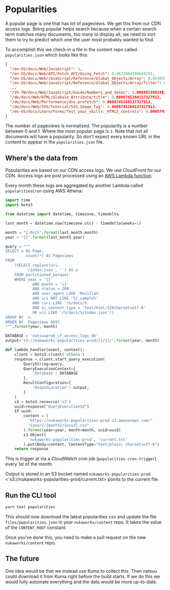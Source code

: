 # Popularities

A popular page is one that has lot of pageviews. We get this from our CDN access
logs. Being popular helps search because when a certain search term matches many
documents, too many to display all, we need to sort them to try to predict
which one the user most probably wanted to find.

To accomplish this we check-in a file in the content repo called `popularities.json`
which looks like this:

```json
{
  "/en-US/docs/Web/JavaScript": 1,
  "/en-US/docs/Web/API/Fetch_API/Using_Fetch": 0.9672804290643255,
  "/en-US/docs/Web/JavaScript/Reference/Global_Objects/Array": 0.9530352201687562,
  "/en-US/docs/Web/JavaScript/Reference/Global_Objects/Array/filter": 0.9444402691900387,
  ...
  "/zh-TW/docs/Web/JavaScript/Guide/Numbers_and_dates": 0.0008813582482150788,
  "/de/docs/Web/HTML/Globale_Attribute/title": 0.0008745260137327913,
  "/de/docs/Web/Performance/dns-prefetch": 0.0008745260137327913,
  "/de/docs/Web/SVG/Tutorial/SVG_Image_Tag": 0.0008745260137327913,
  "/en-US/docs/Learn/Forms/Test_your_skills:_HTML5_controls": 0.0008745260137327913
}
```

The number of pageviews is normalized. The popularity is a number between 0 and 1.
Where the most popular page is `1`.
Note that not all documents will have a popularity. So don't expect every known
URL in the content to appear in the `popularities.json` file.

## Where's the data from

Popularities are based on our CDN access logs. We use CloudFront for our CDN.
Access logs are post processed using an
[AWS Lambda function](https://github.com/aws-samples/amazon-cloudfront-access-logs-queries).

Every month these logs are aggregated by another Lambda called
`popularitiesCron` using AWS Athena:

```python
import time
import boto3

from datetime import datetime, timezone, timedelta

last_month = datetime.now(timezone.utc) - timedelta(weeks=1)

month = "{:0>2}".format(last_month.month)
year = "{}".format(last_month.year)

query = """
SELECT u AS Page,
         count(*) AS Pageviews
FROM
    (SELECT replace(uri,
         '/index.json', '') AS u
    FROM partitioned_parquet
    WHERE year = '{}'
            AND month = '{}'
            AND status = 200
            AND user_agent LIKE 'Mozilla%'
            AND uri NOT LIKE '%/_sample%'
            AND (uri LIKE '/%/docs/%'
            AND sc_content_type = 'text/html;%20charset=utf-8'
            OR uri LIKE '/%/docs/%/index.json'))
GROUP BY  u
ORDER BY  Pageviews DESC
""".format(year, month)

DATABASE = 'natsuuprod_cf_access_logs_db'
output='s3://nukaworks-popularities-prod/{}/{}/'.format(year, month)

def lambda_handler(event, context):
    client = boto3.client('athena')
    response = client.start_query_execution(
        QueryString=query,
        QueryExecutionContext={
            'Database': DATABASE
        },
        ResultConfiguration={
            'OutputLocation': output,
        }
    )
    s3 = boto3.resource('s3')
    uuid=response["QueryExecutionId"]
    if uuid:
        content = (
          "https://nukaworks-popularities-prod.s3.amazonaws.com/"
          "{year}/{month}/{uuid}.csv"
        ).format(year=year, month=month, uuid=uuid)
        s3.Object(
          'nukaworks-popularities-prod', 'current.txt'
        ).put(Body=content, ContentType="text/plain; charset=utf-8")
    return response
```

This is trigger at via a CloudWatch cron job (`popularities-cron-trigger`) every
1st of the month.

Output is stored in an S3 bucket named `nukaworks-popularities-prod`.
<'s3://nukaworks-popularities-prod/current.txt> points to the current file.

## Run the CLI tool

```bash
yarn tool popularities
```

This should now download the latest popularities csv and update the file
`files/popularities.json` in your `nukaworks/content` repo. It takes the value of the
`CONTENT_ROOT` constant.

Once you've done this, you need to make a pull request on the new `nukaworks/content`
repo.

## The future

One idea would be that we instead use Kuma to collect this. Then natsuu could
download it from Kuma right before the build starts. If we do this we would
fully automate everything and the data would be more up-to-date.
